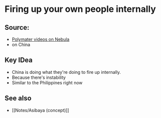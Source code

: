 # Firing up your own people internally

## Source:
- [Polymater videos on Nebula](https://www.youtube.com/watch?v=y87R3Lp0jd0)
- on China

## Key IDea
- China is doing what they're doing to fire up internally. 
- Because there's instability 
- Similar to the Philippines right now

## See also
- [[Notes/Asibaya (concept)]]


